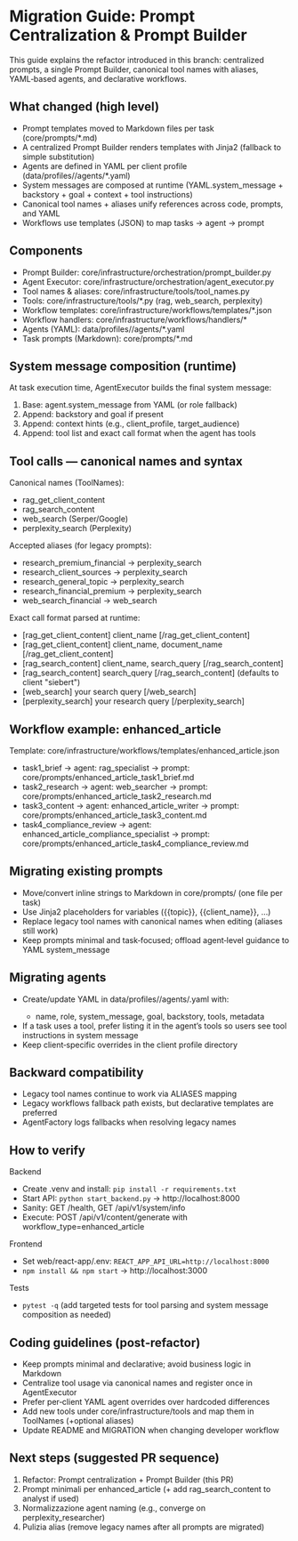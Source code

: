 # Migration Guide: Prompt Centralization & Prompt Builder

This guide explains the refactor introduced in this branch: centralized prompts, a single Prompt Builder, canonical tool names with aliases, YAML‑based agents, and declarative workflows.

## What changed (high level)
- Prompt templates moved to Markdown files per task (core/prompts/*.md)
- A centralized Prompt Builder renders templates with Jinja2 (fallback to simple substitution)
- Agents are defined in YAML per client profile (data/profiles/<client>/agents/*.yaml)
- System messages are composed at runtime (YAML.system_message + backstory + goal + context + tool instructions)
- Canonical tool names + aliases unify references across code, prompts, and YAML
- Workflows use templates (JSON) to map tasks → agent → prompt

## Components
- Prompt Builder: core/infrastructure/orchestration/prompt_builder.py
- Agent Executor: core/infrastructure/orchestration/agent_executor.py
- Tool names & aliases: core/infrastructure/tools/tool_names.py
- Tools: core/infrastructure/tools/*.py (rag, web_search, perplexity)
- Workflow templates: core/infrastructure/workflows/templates/*.json
- Workflow handlers: core/infrastructure/workflows/handlers/*
- Agents (YAML): data/profiles/<client>/agents/*.yaml
- Task prompts (Markdown): core/prompts/*.md

## System message composition (runtime)
At task execution time, AgentExecutor builds the final system message:
1) Base: agent.system_message from YAML (or role fallback)
2) Append: backstory and goal if present
3) Append: context hints (e.g., client_profile, target_audience)
4) Append: tool list and exact call format when the agent has tools

## Tool calls — canonical names and syntax
Canonical names (ToolNames):
- rag_get_client_content
- rag_search_content
- web_search (Serper/Google)
- perplexity_search (Perplexity)

Accepted aliases (for legacy prompts):
- research_premium_financial → perplexity_search
- research_client_sources → perplexity_search
- research_general_topic → perplexity_search
- research_financial_premium → perplexity_search
- web_search_financial → web_search

Exact call format parsed at runtime:
- [rag_get_client_content] client_name [/rag_get_client_content]
- [rag_get_client_content] client_name, document_name [/rag_get_client_content]
- [rag_search_content] client_name, search_query [/rag_search_content]
- [rag_search_content] search_query [/rag_search_content]  (defaults to client "siebert")
- [web_search] your search query [/web_search]
- [perplexity_search] your research query [/perplexity_search]

## Workflow example: enhanced_article
Template: core/infrastructure/workflows/templates/enhanced_article.json
- task1_brief → agent: rag_specialist → prompt: core/prompts/enhanced_article_task1_brief.md
- task2_research → agent: web_searcher → prompt: core/prompts/enhanced_article_task2_research.md
- task3_content → agent: enhanced_article_writer → prompt: core/prompts/enhanced_article_task3_content.md
- task4_compliance_review → agent: enhanced_article_compliance_specialist → prompt: core/prompts/enhanced_article_task4_compliance_review.md

## Migrating existing prompts
- Move/convert inline strings to Markdown in core/prompts/ (one file per task)
- Use Jinja2 placeholders for variables ({{topic}}, {{client_name}}, …)
- Replace legacy tool names with canonical names when editing (aliases still work)
- Keep prompts minimal and task‑focused; offload agent‑level guidance to YAML system_message

## Migrating agents
- Create/update YAML in data/profiles/<client>/agents/<agent>.yaml with:
  - name, role, system_message, goal, backstory, tools, metadata
- If a task uses a tool, prefer listing it in the agent’s tools so users see tool instructions in system message
- Keep client‑specific overrides in the client profile directory

## Backward compatibility
- Legacy tool names continue to work via ALIASES mapping
- Legacy workflows fallback path exists, but declarative templates are preferred
- AgentFactory logs fallbacks when resolving legacy names

## How to verify
Backend
- Create .venv and install: `pip install -r requirements.txt`
- Start API: `python start_backend.py` → http://localhost:8000
- Sanity: GET /health, GET /api/v1/system/info
- Execute: POST /api/v1/content/generate with workflow_type=enhanced_article

Frontend
- Set web/react-app/.env: `REACT_APP_API_URL=http://localhost:8000`
- `npm install && npm start` → http://localhost:3000

Tests
- `pytest -q` (add targeted tests for tool parsing and system message composition as needed)

## Coding guidelines (post‑refactor)
- Keep prompts minimal and declarative; avoid business logic in Markdown
- Centralize tool usage via canonical names and register once in AgentExecutor
- Prefer per‑client YAML agent overrides over hardcoded differences
- Add new tools under core/infrastructure/tools and map them in ToolNames (+optional aliases)
- Update README and MIGRATION when changing developer workflow

## Next steps (suggested PR sequence)
1) Refactor: Prompt centralization + Prompt Builder (this PR)
2) Prompt minimali per enhanced_article (+ add rag_search_content to analyst if used)
3) Normalizzazione agent naming (e.g., converge on perplexity_researcher)
4) Pulizia alias (remove legacy names after all prompts are migrated)

